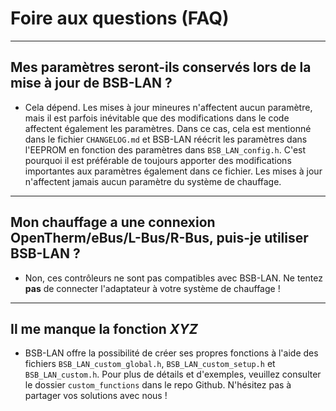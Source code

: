 # Foire aux questions (FAQ)

---

## Mes paramètres seront-ils conservés lors de la mise à jour de BSB-LAN ?
- Cela dépend. Les mises à jour mineures n'affectent aucun paramètre, mais il est parfois inévitable que des modifications dans le code affectent également les paramètres. Dans ce cas, cela est mentionné dans le fichier `CHANGELOG.md` et BSB-LAN réécrit les paramètres dans l'EEPROM en fonction des paramètres dans `BSB_LAN_config.h`. C'est pourquoi il est préférable de toujours apporter des modifications importantes aux paramètres également dans ce fichier.
Les mises à jour n'affectent jamais aucun paramètre du système de chauffage.

---

## Mon chauffage a une connexion OpenTherm/eBus/L-Bus/R-Bus, puis-je utiliser BSB-LAN ?
- Non, ces contrôleurs ne sont pas compatibles avec BSB-LAN. Ne tentez **pas** de connecter l'adaptateur à votre système de chauffage !

---

## Il me manque la fonction *XYZ*
- BSB-LAN offre la possibilité de créer ses propres fonctions à l'aide des fichiers `BSB_LAN_custom_global.h`, `BSB_LAN_custom_setup.h` et `BSB_LAN_custom.h`. Pour plus de détails et d'exemples, veuillez consulter le dossier `custom_functions` dans le repo Github. N'hésitez pas à partager vos solutions avec nous !
